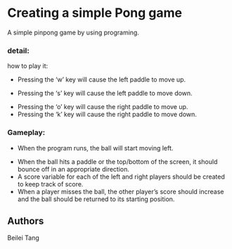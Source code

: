 # Creating a simple Pong game

A simple pinpong game by using programing.


### detail:
how to play it:
- Pressing the ‘w’ key will cause the left paddle to move up.
+ Pressing the ‘s’ key will cause the left paddle to move down.
- Pressing the ‘o’ key will cause the right paddle to move up.
- Pressing the ‘k’ key will cause the right paddle to move down.
### Gameplay:
+ When the program runs, the ball will start moving left.
* When the ball hits a paddle or the top/bottom of the screen, it should bounce off in an appropriate direction.
* A score variable for each of the left and right players should be created to keep track of score.
* When a player misses the ball, the other player’s score should increase and the ball should be returned to its starting position.



## Authors
Beilei Tang
